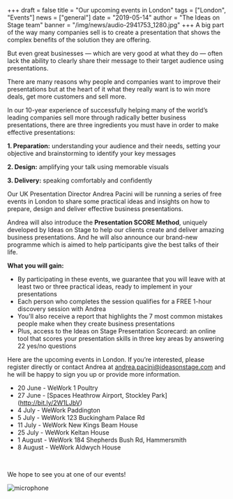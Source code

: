 +++
draft = false
title = "Our upcoming events in London"
tags = ["London", "Events"]
news = ["general"]
date = "2019-05-14"
author = "The Ideas on Stage team"
banner = "/img/news/audio-2941753_1280.jpg"
+++
A big part of the way many companies sell is to create a presentation that shows the complex benefits of the solution they are offering.

But even great businesses — which are very good at what they do — often lack the ability to clearly share their message to their target audience using presentations.

There are many reasons why people and companies want to improve their presentations but at the heart of it what they really want is to win more deals, get more customers and sell more.

In our 10-year experience of successfully helping many of the world’s leading companies sell more through radically better business presentations, there are three ingredients you must have in order to make effective presentations:

**1. Preparation:** understanding your audience and their needs, setting your objective and brainstorming to identify your key messages

**2. Design:** amplifying your talk using memorable visuals

**3. Delivery:** speaking comfortably and confidently

Our UK Presentation Director Andrea Pacini will be running a series of free events in London to share some practical ideas and insights on how to prepare, design and deliver effective business presentations. 

Andrea will also introduce the **Presentation SCORE Method**, uniquely developed by Ideas on Stage to help our clients create and deliver amazing business presentations. And he will also announce our brand-new programme which is aimed to help participants give the best talks of their life.

**What you will gain:**

* By participating in these events, we guarantee that you will leave with at least two or three practical ideas, ready to implement in your presentations
* Each person who completes the session qualifies for a FREE 1-hour discovery session with Andrea
* You'll also receive a report that highlights the 7 most common mistakes people make when they create business presentations
* Plus, access to the Ideas on Stage Presentation Scorecard: an online tool that scores your presentation skills in three key areas by answering 22 yes/no questions

Here are the upcoming events in London. If you’re interested, please register directly or contact Andrea at andrea.pacini@ideasonstage.com and he will be happy to sign you up or provide more information. 

* 20 June - WeWork 1 Poultry 
* 27 June - [Spaces Heathrow Airport, Stockley Park] (http://bit.ly/2W1LJbV) 
* 4 July - WeWork Paddington
* 5 July - WeWork 123 Buckingham Palace Rd   
* 11 July - WeWork New Kings Beam House 
* 25 July - WeWork Keltan House    
* 1 August - WeWork 184 Shepherds Bush Rd, Hammersmith
* 8 August - WeWork Aldwych House

<p>&nbsp;</p>

We hope to see you at one of our events!

![microphone](/img/news/audio-2941753_1280.jpg)
